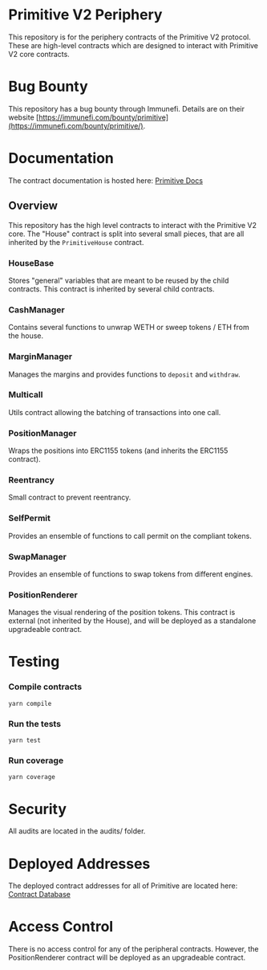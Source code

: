 # Primitive V2 Periphery

This repository is for the periphery contracts of the Primitive V2 protocol. These are high-level contracts which are designed to interact with Primitive V2 core contracts.

# Bug Bounty

This repository has a bug bounty through Immunefi. Details are on their website [https://immunefi.com/bounty/primitive](https://immunefi.com/bounty/primitive/).

# Documentation

The contract documentation is hosted here: [Primitive Docs](https://docs.primitive.finance)

## Overview

This repository has the high level contracts to interact with the Primitive V2 core. The "House" contract is split into several small pieces, that are all inherited by the `PrimitiveHouse` contract.

### HouseBase

Stores "general" variables that are meant to be reused by the child contracts. This contract is inherited by several child contracts.

### CashManager

Contains several functions to unwrap WETH or sweep tokens / ETH from the house.

### MarginManager

Manages the margins and provides functions to `deposit` and `withdraw`.

### Multicall

Utils contract allowing the batching of transactions into one call.

### PositionManager

Wraps the positions into ERC1155 tokens (and inherits the ERC1155 contract).

### Reentrancy

Small contract to prevent reentrancy.

### SelfPermit

Provides an ensemble of functions to call permit on the compliant tokens.

### SwapManager

Provides an ensemble of functions to swap tokens from different engines.

### PositionRenderer

Manages the visual rendering of the position tokens. This contract is external (not inherited by the House), and will be deployed as a standalone upgradeable contract.

# Testing

### Compile contracts

`yarn compile`

### Run the tests

`yarn test`

### Run coverage

`yarn coverage`

# Security

All audits are located in the audits/ folder.

# Deployed Addresses

The deployed contract addresses for all of Primitive are located here: [Contract Database](https://www.notion.so/primitivefi/dc3b883ff9d94044b6738701b2826f7a?v=9e56507d430d4f4fb1939242cfb23736)

# Access Control

There is no access control for any of the peripheral contracts. However, the PositionRenderer contract will be deployed as an upgradeable contract.
